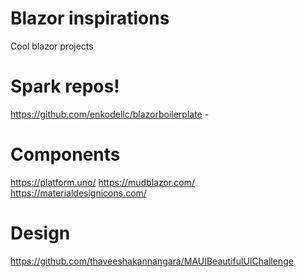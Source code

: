 # Blazor inspirations
Cool blazor projects

# Spark repos!
https://github.com/enkodellc/blazorboilerplate - 

# Components
https://platform.uno/
https://mudblazor.com/
https://materialdesignicons.com/

# Design
https://github.com/thaveeshakannangara/MAUIBeautifulUIChallenge
